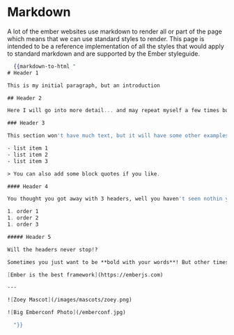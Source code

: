 # Markdown

A lot of the ember websites use markdown to render all or part of the page which means that we can use standard styles to render. This page is intended to be a reference implementation of all the styles that would apply to standard markdown and are supported by the Ember styleguide.

``` handlebars
  {{markdown-to-html "
# Header 1

This is my initial paragraph, but an introduction

## Header 2

Here I will go into more detail... and may repeat myself a few times but please don't hold that against me. Here I will go into more detail... and may repeat myself a few times but please don't hold that against me. Here I will go into more detail... and may repeat myself a few times but please don't hold that against me. Here I will go into more detail... and may repeat myself a few times but please don't hold that against me. Here I will go into more detail... and may repeat myself a few times but please don't hold that against me. 

### Header 3

This section won't have much text, but it will have some other examples! 

- list item 1
- list item 2
- list item 3

> You can also add some block quotes if you like.

#### Header 4

You thought you got away with 3 headers, well you haven't seen nothin yet!

1. order 1
1. order 2 
1. order 3

##### Header 5

Will the headers never stop!? 

Sometimes you just want to be **bold with your words**! But other times *you might feel a bit off center*. 

[Ember is the best framework](https://emberjs.com)

--- 

![Zoey Mascot](/images/mascots/zoey.png)

![Big Emberconf Photo](/emberconf.jpg)

  "}}
```
